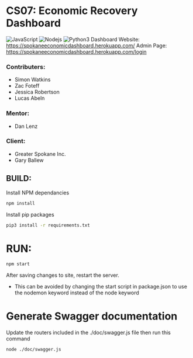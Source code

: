 CS07: Economic Recovery Dashboard
==========
![JavaScript](https://img.shields.io/badge/-JavaScript-black?style=flat&logo=javascript)
![Nodejs](https://img.shields.io/badge/-Node.js-black?style=flat&logo=Node.js)
![Python3](https://img.shields.io/badge/Python-3776AB?style=flat&logo=python&logoColor=white)  Dashboard Website: https://spokaneeconomicdashboard.herokuapp.com/
Admin Page: https://spokaneeconomicdashboard.herokuapp.com/login

### Contributers:
* Simon Watkins
* Zac Foteff
* Jessica Robertson
* Lucas Abeln

### Mentor:
* Dan Lenz

### Client:
* Greater Spokane Inc.
* Gary Ballew

## BUILD:
Install NPM dependancies
```bash
npm install
```

Install pip packages
```bash
pip3 install -r requirements.txt
```

# RUN: 
```bash
npm start
```
After saving changes to site, restart the server.

* This can be avoided by changing the start script in package.json to use 
the nodemon keyword instead of the node keyword

# Generate Swagger documentation
Update the routers included in the ./doc/swagger.js file then run this command
```bash
node ./doc/swagger.js
```
